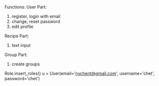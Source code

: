 Functions:
User Part:
1. register, login with email
2. change, reset password
3. edit profile

Recipe Part:
1. text input

Group Part:
1. create groups

Role.insert_roles()
u = User(email='nychent@gmail.com', username='chet', password='chet')

